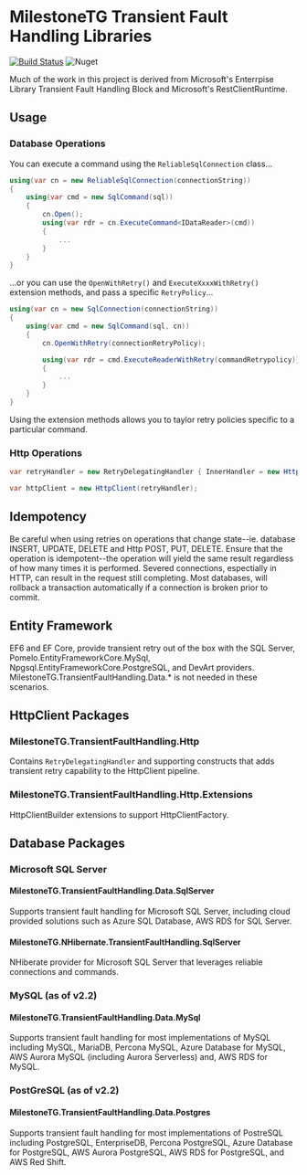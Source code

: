 # MilestoneTG Transient Fault Handling Libraries

[![Build Status](https://milestonetg.visualstudio.com/Milestone/_apis/build/status/transient-fault-handling?branchName=master)](https://milestonetg.visualstudio.com/Milestone/_build/latest?definitionId=38&branchName=master)
![Nuget](https://img.shields.io/nuget/v/MilestoneTG.TransientFaultHandling)

Much of the work in this project is derived from Microsoft's Enterrpise Library Transient Fault Handling Block and
Microsoft's RestClientRuntime.

## Usage

### Database Operations

You can execute a command using the `ReliableSqlConnection` class...

``` cs
using(var cn = new ReliableSqlConnection(connectionString))
{
	using(var cmd = new SqlCommand(sql))
	{
		cn.Open();
		using(var rdr = cn.ExecuteCommand<IDataReader>(cmd))
		{
			...
		}
	}
}
```

...or you can use the `OpenWithRetry()` and `ExecuteXxxxWithRetry()` extension methods, and pass a specific `RetryPolicy`...

``` cs
using(var cn = new SqlConnection(connectionString))
{
	using(var cmd = new SqlCommand(sql, cn))
	{
		cn.OpenWithRetry(connectionRetryPolicy);

		using(var rdr = cmd.ExecuteReaderWithRetry(commandRetrypolicy)}
		{
			...
		}
	}
}
```

Using the extension methods allows you to taylor retry policies specific to a particular command.

### Http Operations

``` cs
var retryHandler = new RetryDelegatingHandler { InnerHandler = new HttpClientHandler() };

var httpClient = new HttpClient(retryHandler);
```

## Idempotency

Be careful when using retries on operations that change state--ie. database INSERT, UPDATE, DELETE and Http POST, PUT, DELETE.
Ensure that the operation is idempotent--the operation will yield the same result regardless of how many times it is
performed. Severed connections, espectially in HTTP, can result in the request still completing. Most databases, will
rollback a transaction automatically if a connection is broken prior to commit.

## Entity Framework

EF6 and EF Core, provide transient retry out of the box with the SQL Server, Pomelo.EntityFrameworkCore.MySql,
Npgsql.EntityFrameworkCore.PostgreSQL, and DevArt providers. MilestoneTG.TransientFaultHandling.Data.* is not needed in
these scenarios.

## HttpClient Packages

### MilestoneTG.TransientFaultHandling.Http

Contains `RetryDelegatingHandler` and supporting constructs that adds transient retry capability to the HttpClient
pipeline.

### MilestoneTG.TransientFaultHandling.Http.Extensions

HttpClientBuilder extensions to support HttpClientFactory.

## Database Packages

### Microsoft SQL Server

#### MilestoneTG.TransientFaultHandling.Data.SqlServer

Supports transient fault handling for Microsoft SQL Server, including cloud provided solutions such as Azure 
SQL Database, AWS RDS for SQL Server.

#### MilestoneTG.NHibernate.TransientFaultHandling.SqlServer

NHiberate provider for Microsoft SQL Server that leverages reliable connections and commands.

### MySQL (as of v2.2)

#### MilestoneTG.TransientFaultHandling.Data.MySql

Supports transient fault handling for most implementations of MySQL including MySQL, MariaDB, Percona MySQL,
Azure Database for MySQL, AWS Aurora MySQL (including Aurora Serverless) and, AWS RDS for MySQL.

### PostGreSQL (as of v2.2)

#### MilestoneTG.TransientFaultHandling.Data.Postgres

Supports transient fault handling for most implementations of PostreSQL including PostgreSQL, EnterpriseDB, Percona
PostgreSQL, Azure Database for PostgreSQL, AWS Aurora PostgreSQL, AWS RDS for PostgreSQL, and AWS Red Shift.

